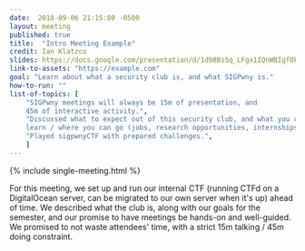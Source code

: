 ```yaml
---
date:  2018-09-06 21:15:00 -0500
layout: meeting
published: true
title:  "Intro Meeting Example"
credit: Ian Klatzco
slides: https://docs.google.com/presentation/d/1d98Bs5q_LFgx1IQnWBIgfOkGYOEfoc1qdbV9nIr3v6w/
link-to-assets: "https://example.com"
goal: "Learn about what a security club is, and what SIGPwny is."
how-to-run: ""
list-of-topics: [
	"SIGPwny meetings will always be 15m of presentation, and
	45m of interactive activity.",
	"Discussed what to expect out of this security club, and what you can
	learn / where you can go (jobs, research opportunities, internships)",
	"Played sigpwnyCTF with prepared challenges.",
	]
---
```


<!-- This is the format for every single meeting. For boxers: all information can go
into the "front matter" above, between the three backslashes. -->

{% include single-meeting.html  %}

For this meeting, we set up and run our internal CTF (running CTFd on a
DigitalOcean server, can be migrated to our own server when it's up)  ahead
of time. We described what the club is, along with our goals for the
semester, and our promise to have meetings be hands-on and well-guided. We
promised to not waste attendees' time, with a strict 15m talking / 45m
doing constraint.


